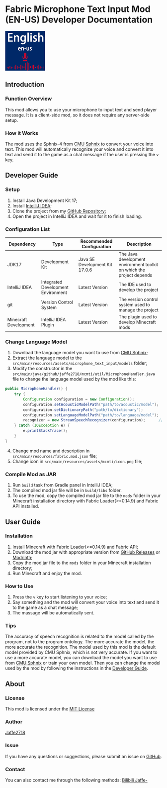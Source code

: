 # Fabric Microphone Text Input Mod (EN-US) Developer Documentation

![icon](src/main/resources/assets/mcmti/icon.png)
## Introduction
### Function Overview
This mod allows you to use your microphone to input text and send player message. It is a client-side mod, so it does not require any server-side setup.
### How it Works
The mod uses the Sphnix-4 from [CMU Sphnix](https://cmusphinx.github.io/) to convert your voice into text.
This mod will automatically recognize your voice and convert it into text and send it to the game as a chat message if the user is pressing the `v` key.

## Developer Guide
### Setup
1. Install Java Development Kit 17;
2. Install [IntelliJ IDEA](https://www.jetbrains.com/idea/download);
3. Clone the project from my [GitHub Repository](https://github.com/Jaffe2718/Fabric-Microphone-Text-Input);
4. Open the project in IntelliJ IDEA and wait for it to finish loading.
### Configuration List
| Dependency             | Type                               | Recommended Configuration      | Description                                                           |
|------------------------|------------------------------------|--------------------------------|-----------------------------------------------------------------------|
| JDK17                  | Development Kit                    | Java SE Development Kit 17.0.6 | The Java development environment toolkit on which the project depends |
| IntelliJ IDEA          | Integrated Development Environment | Latest Version                 | The IDE used to develop the project                                   |
| git                    | Version Control System             | Latest Version                 | The version control system used to manage the project                 |
| Minecraft Development  | IntelliJ IDEA Plugin               | Latest Version                 | The plugin used to develop Minecraft mods                             |
### Change Language Model
1. Download the language model you want to use from [CMU Sphnix](https://cmusphinx.github.io/wiki/download/);
2. Extract the language model to the `src/main/resources/assets/microphone_text_input/models` folder;
3. Modify the constructor in the `src/main/java/github/jaffe2718/mcmti/util/MicrophoneHandler.java` file to change the language model used by the mod like this:
```java
public MicrophoneHandler() {
    try {
        Configuration configuration = new Configuration();
        configuration.setAcousticModelPath("path/to/acoustic/model");
        configuration.setDictionaryPath("path/to/dictionary");
        configuration.setLanguageModelPath("path/to/language/model");
        recognizer = new StreamSpeechRecognizer(configuration);      // Create a new recognizer
    } catch (IOException e) {
        e.printStackTrace();
    }
}
```
4. Change mod name and description in `src/main/resources/fabric.mod.json` file;
5. Change icon in `src/main/resources/assets/mcmti/icon.png` file;

### Compile Mod as JAR
1. Run `build` task from Gradle panel in IntelliJ IDEA;
2. The compiled mod jar file will be in `build/libs` folder.
3. To use the mod, copy the compiled mod jar file to the `mods` folder in your Minecraft installation directory with Fabric Loader(>=0.14.9) and Fabric API installed.

## User Guide
### Installation
1. Install Minecraft with Fabric Loader(>=0.14.9) and Fabric API;
2. Download the mod jar with appropriate version from [GitHub Releases](https://github.com/Jaffe2718/Fabric-Microphone-Text-Input/releases) or [Modrinth](https://modrinth.com/mod/microphone-text-input);
3. Copy the mod jar file to the `mods` folder in your Minecraft installation directory;
4. Run Minecraft and enjoy the mod.
### How to Use
1. Press the `v` key to start listening to your voice;
2. Say something and the mod will convert your voice into text and send it to the game as a chat message;
3. The massage will be automatically sent.
### Tips
The accuracy of speech recognition is related to the model called by the program, not to the program ontology. The more accurate the model, the more accurate the recognition. The model used by this mod is the default model provided by CMU Sphnix, which is not very accurate. If you want to use a more accurate model, you can download the model you want to use from [CMU Sphnix](https://cmusphinx.github.io/wiki/download/) or train your own model. Then you can change the model used by the mod by following the instructions in the [Developer Guide](#change-language-model).

## About
### License
This mod is licensed under the [MIT License](LICENSE)
### Author
[Jaffe2718](https://github.com/Jaffe2718)
### Issue
If you have any questions or suggestions, please submit an issue on [GitHub](https://github.com/Jaffe2718/Fabric-Microphone-Text-Input/issues).
### Contact
You can also contact me through the following methods:
[Bilibili Jaffe-](https://space.bilibili.com/1671742926)